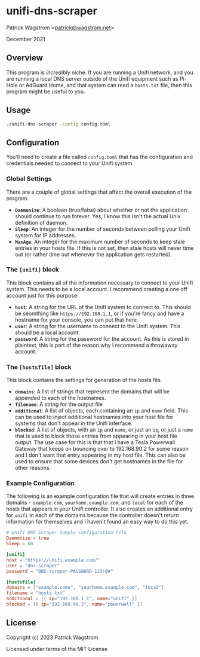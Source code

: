 unifi-dns-scraper
=================

Patrick Wagstrom &lt;patrick@wagstrom.net&gt;

December 2021

Overview
--------

This program is _incredibly_ niche. If you are running a Unifi network, and you are running a local DNS server outside of the Unifi equipment such as Pi-Hole or AdGuard Home, and that system can read a `hosts.txt` file, then this program might be useful to you.

Usage
-----

```bash
./unifi-dns-scraper -config config.toml
```

Configuration
-------------

You'll need to create a file called `config.toml` that has the configuration and credentials needed to connect to your Unifi system.

### Global Settings
There are a couple of global settings that affect the overall execution of the program.

* **`Daemonize`**: A boolean (true/false) about whether or not the application should continue to run forever. Yes, I know this isn't the actual Unix definition of daemon.
* **`Sleep`**: An integer for the number of seconds between polling your Unifi system for IP addresses.
* **`MaxAge`**: An integer for the maximum number of seconds to keep stale entries in your hosts file. If this is not set, then stale hosts will never time out (or rather time out whenever the application gets restarted).

### The **`[unifi]`** block

This block contains all of the information necessary to connect to your Unifi system. This needs to be a local account. I recommend creating a one off account just for this purpose.

* **`host`**: A string for the URL of the Unifi system to connect to. This should be seomthing like `https://192.168.1.1`, or if you're fancy and have a hostname for your console, you can put that here.
* **`user`**: A string for the username to connect to the Unifi system. This should be a local account.
* **`password`**: A string for the password for the account. As this is stored in plaintext, this is part of the reason why I recommend a throwaway account.

### The **`[hostsfile]`** block

This block contains the settings for generation of the hosts file.

* **`domains`**: A list of strings that represent the domains that will be appended to each of the hostnames.
* **`filename`**: A string for the output file
* **`additional`**: A list of objects, each containing an `ip` and `name` field. This can be used to inject additional hostnames into your host file for systems that don't appear in the Unifi interface.
* **`blocked`**: A list of objects, with an `ip` and `name`, or just an `ip`, or just a `name` that is used to block those entries from appearing in your host file output. The use case for this is that that I have a Tesla Powerwall Gateway that keeps on bouncing over to 192.168.90.2 for some reason and I don't want that entry appearing in my host file. This can also be used to ensure that some devices don't get hostnames in the file for other reasons.

### Example Configuration

The following is an example configuration file that will create entries in three domains - `example.com`, `yourhome.example.com`, and `local` for each of the hosts that appears in your Unifi controller. It also creates an additional entry for `unifi` in each of the domains because the controller doesn't return information for themselves and I haven't found an easy way to do this yet.

```toml
# Unifi DNS Scraper Sample Configuration File
Daemonize = true
Sleep = 60

[unifi]
host = "https://unifi.example.com/"
user = "dns-scraper"
password = "DNS-scraper-PASSWORD-123!@#"

[hostsfile]
domains = ["example.come", "yourhome.example.com", "local"]
filename = "hosts.txt"
additional = [{ ip="192.168.1.1", name="unifi" }]
blocked = [{ ip="192.168.90.2", name="powerwall" }]
```

License
-------

Copyright (c) 2023 Patrick Wagstrom

Licensed under terms of the MIT License